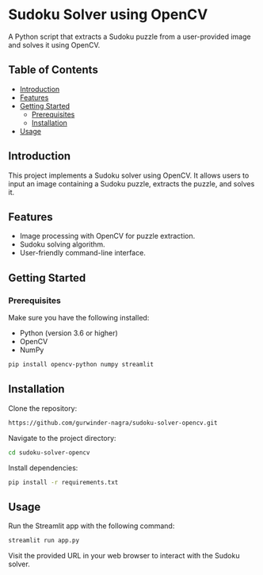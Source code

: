 # Sudoku Solver using OpenCV

A Python script that extracts a Sudoku puzzle from a user-provided image and solves it using OpenCV.

## Table of Contents

- [Introduction](#introduction)
- [Features](#features)
- [Getting Started](#getting-started)
  - [Prerequisites](#prerequisites)
  - [Installation](#installation)
- [Usage](#usage)  

## Introduction

This project implements a Sudoku solver using OpenCV. It allows users to input an image containing a Sudoku puzzle, extracts the puzzle, and solves it.

## Features

- Image processing with OpenCV for puzzle extraction.
- Sudoku solving algorithm.
- User-friendly command-line interface.

## Getting Started

### Prerequisites

Make sure you have the following installed:

- Python (version 3.6 or higher)
- OpenCV
- NumPy

```bash
pip install opencv-python numpy streamlit
```

## Installation

Clone the repository:

```bash
https://github.com/gurwinder-nagra/sudoku-solver-opencv.git
```

Navigate to the project directory:

```bash
cd sudoku-solver-opencv
```

Install dependencies:

```bash
pip install -r requirements.txt
```

## Usage

Run the Streamlit app with the following command:

```bash
streamlit run app.py
```

Visit the provided URL in your web browser to interact with the Sudoku solver.
